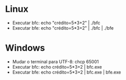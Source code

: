 # Linux
- Executar bfc: echo "crédito=5*3+2" | ./bfc
- Executar bfe: echo "crédito=5*3+2" | ./bfc | ./bfe

# Windows
- Mudar o terminal para UTF-8: chcp 65001
- Executar bfc: echo crédito=5*3+2 | bfc.exe
- Executar bfe: echo crédito=5*3+2 | bfc.exe | bfe.exe